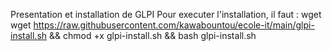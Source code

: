 Presentation et installation de GLPI
Pour executer l'installation, il faut : 
wget wget https://raw.githubusercontent.com/kawabountou/ecole-it/main/glpi-install.sh && chmod +x glpi-install.sh && bash glpi-install.sh